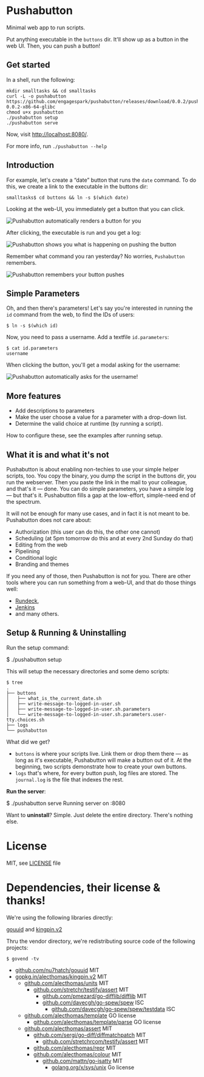 # Pushabutton
Minimal web app to run scripts.

Put anything executable in the `buttons` dir.
It'll show up as a button in the web UI.
Then, you can push a button!

## Get started

In a shell, run the following:

    mkdir smalltasks && cd smalltasks
    curl -L -o pushabutton https://github.com/engagespark/pushabutton/releases/download/0.0.2/pushabutton-0.0.2-x86-64-glibc
    chmod u+x pushabutton
    ./pushabutton setup
    ./pushabutton serve

Now, visit [http://localhost:8080/](http://localhost:8080/).

For more info, run `./pushabutton --help`

## Introduction

For example, let's create a “date” button that runs the `date` command.
To do this, we create a link to the executable in the buttons dir:

    smalltasks$ cd buttons && ln -s $(which date)

Looking at the web-UI, you immediately get a button that you can click.



![Pushabutton automatically renders a button for you](docs/intro-date-button.png)



After clicking, the executable is run and you get a log:


![Pushabutton shows you what is happening on pushing the button](docs/intro-date-log.png)


Remember what command you ran yesterday? No worries, `Pushabutton` remembers.


![Pushabutton remembers your button pushes](docs/intro-date-log-list.png)

## Simple Parameters

Oh, and then there's parameters! Let's say you're interested in running the `id` command from the web, to find the IDs of users:

    $ ln -s $(which id)

Now, you need to pass a username. Add a textfile `id.parameters`:

    $ cat id.parameters
    username

When clicking the button, you'll get a modal asking for the username:

![Pushabutton automatically asks for the username!](docs/intro-id-parameters-modal.png)

## More features

* Add descriptions to parameters
* Make the user choose a value for a parameter with a drop-down list.
* Determine the valid choice at runtime (by running a script).

How to configure these, see the examples after running setup.


## What it is and what it's not

Pushabutton is about enabling non-techies to use your simple helper scripts, too.
You copy the binary, you dump the script in the buttons dir, you run the webserver. Then you paste the link in the mail to your colleague, and that's it — done.
You can do simple parameters, you have a simple log — but that's it.
Pushabutton fills a gap at the low-effort, simple-need end of the spectrum.

It will not be enough for many use cases, and in fact it is not meant to be. Pushabutton does not care about:

* Authorization (this user can do this, the other one cannot)
* Scheduling (at 5pm tomorrow do this and at every 2nd Sunday do that)
* Editing from the web
* Pipelining
* Conditional logic
* Branding and themes

If you need any of those, then Pushabutton is not for you.
There are other tools where you can run something from a web-UI, and that do those things well:

* [Rundeck](http://rundeck.org/),
* [Jenkins](https://jenkins.io/index.html)
* and many others.


## Setup & Running & Uninstalling

Run the setup command:

  $ ./pushabutton setup

This will setup the necessary directories and some demo scripts:

    $ tree
    .
    ├── buttons
    │   ├── what_is_the_current_date.sh
    │   ├── write-message-to-logged-in-user.sh
    │   ├── write-message-to-logged-in-user.sh.parameters
    │   └── write-message-to-logged-in-user.sh.parameters.user-tty.choices.sh
    ├── logs
    └── pushabutton

What did we get?

* `buttons` is where your scripts live. Link them or drop them there — as long as it's executable, Pushabutton will make a button out of it. At the beginning, two scripts demonstrate how to create your own buttons.
* `logs` that's where, for every button push, log files are stored. The `journal.log` is the file that indexes the rest.


**Run the server**:

   $ ./pushabutton serve
   Running server on :8080


Want to **uninstall**? Simple. Just delete the entire directory.
There's nothing else.

# License

MIT, see [LICENSE](./LICENSE) file

# Dependencies, their license & thanks!

We're using the following libraries directly:

[gouuid](https://github.com/nu7hatch/gouuid) and [kingpin.v2](gopkg.in/alecthomas/kingpin.v2)

Thru the vendor directory, we're redistributing source code of the following projects:

    $ govend -tv

* [github.com/nu7hatch/gouuid](https://github.com/nu7hatch/gouuid) MIT
* [gopkg.in/alecthomas/kingpin.v2](gopkg.in/alecthomas/kingpin.v2) MIT
  * [github.com/alecthomas/units](https://github.com/alecthomas/units) MIT
    * [github.com/stretchr/testify/assert](https://github.com/stretchr/testify) MIT
      * [github.com/pmezard/go-difflib/difflib](https://github.com/pmezard/go-difflib) MIT
      * [github.com/davecgh/go-spew/spew](https://github.com/davecgh/go-spew) ISC
        * [github.com/davecgh/go-spew/spew/testdata](https://github.com/davecgh/go-spew) ISC
  * [github.com/alecthomas/template](https://github.com/alecthomas/template) GO license
    * [github.com/alecthomas/template/parse](https://github.com/alecthomas/template) GO license
  * [github.com/alecthomas/assert](https://github.com/alecthomas/assert) MIT
    * [github.com/sergi/go-diff/diffmatchpatch](https://github.com/sergi/go-diff) MIT
      * [github.com/stretchrcom/testify/assert](https://github.com/stretchrcom/testify) MIT
    * [github.com/alecthomas/repr](https://github.com/alecthomas/repr) MIT
    * [github.com/alecthomas/colour](https://github.com/alecthomas/colour) MIT
      * [github.com/mattn/go-isatty](https://github.com/mattn/go-isatty) MIT
        * [golang.org/x/sys/unix](https://godoc.org/golang.org/x/sys/unix) Go license
